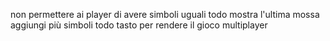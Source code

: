 
non permettere ai player di avere simboli uguali
todo mostra l'ultima mossa
aggiungi più simboli
todo tasto per rendere il gioco multiplayer